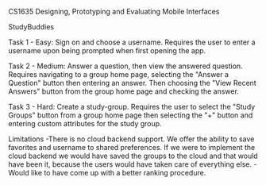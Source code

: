 CS1635 Designing, Prototyping and Evaluating Mobile Interfaces

StudyBuddies

Task 1 - Easy: Sign on and choose a username. Requires the user to enter a username upon being prompted when first opening the app.

Task 2 - Medium: Answer a question, then view the answered question. Requires navigating to a group home page, selecting the "Answer a Question" button then entering an answer. Then choosing the "View Recent Answers" button from the group home page and checking the answer.

Task 3 - Hard: Create a study-group. Requires the user to select the "Study Groups" button from a group home page then selecting the "+" button and entering custom attributes for the study group.

Limitations
-There is no cloud backend support. We offer the ability to save favorites and username to shared preferences. If we were to implement the cloud backend we would have saved the groups to the cloud and that would have been it, because the users would have taken care of everything else. 
-Would like to have come up with a better ranking procedure. 

